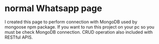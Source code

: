 # normal Whatsapp page

I created this page to perform connection with MongoDB used by mongoose npm package.
If you want to run this project on your pc so you must be check MongoDB connection.
CRUD operation also included with RESTful APIS.
